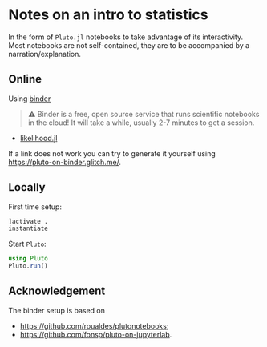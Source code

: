 # Notes on an intro to statistics

In the form of `Pluto.jl` notebooks to take advantage of its interactivity.
Most notebooks are not self-contained, they are to be accompanied by a narration/explanation.

## Online

Using [binder](https://mybinder.org/)

> :warning: Binder is a free, open source service that runs scientific notebooks in the cloud! 
    It will take a while, usually 2-7 minutes to get a session.


* [likelihood.jl](https://binder.plutojl.org/v0.17.1/open?url=https%253A%252F%252Fraw.githubusercontent.com%252FTNO%252Fstats_intro%252Finitialize%252Fnotes%252Flikelihood.jl)


If a link does not work you can try to generate it yourself using https://pluto-on-binder.glitch.me/.
## Locally

First time setup:

```julia
]activate .
instantiate
```

Start `Pluto`:

```julia
using Pluto
Pluto.run()
```

## Acknowledgement

The binder setup is based on 
* https://github.com/roualdes/plutonotebooks;
* https://github.com/fonsp/pluto-on-jupyterlab.
